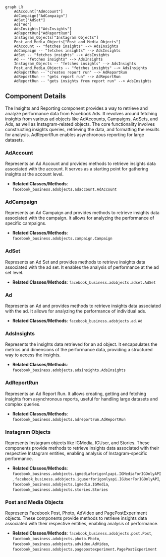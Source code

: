```mermaid
graph LR
    AdAccount["AdAccount"]
    AdCampaign["AdCampaign"]
    AdSet["AdSet"]
    Ad["Ad"]
    AdsInsights["AdsInsights"]
    AdReportRun["AdReportRun"]
    Instagram_Objects["Instagram Objects"]
    Post_and_Media_Objects["Post and Media Objects"]
    AdAccount -- "fetches insights" --> AdsInsights
    AdCampaign -- "fetches insights" --> AdsInsights
    AdSet -- "fetches insights" --> AdsInsights
    Ad -- "fetches insights" --> AdsInsights
    Instagram_Objects -- "fetches insights" --> AdsInsights
    Post_and_Media_Objects -- "fetches insights" --> AdsInsights
    AdReportRun -- "creates report run" --> AdReportRun
    AdReportRun -- "gets report run" --> AdReportRun
    AdReportRun -- "gets insights from report run" --> AdsInsights
```

## Component Details

The Insights and Reporting component provides a way to retrieve and analyze performance data from Facebook Ads. It revolves around fetching insights from various ad objects like AdAccounts, Campaigns, AdSets, and Ads, as well as Instagram-related objects. The core functionality involves constructing insights queries, retrieving the data, and formatting the results for analysis. AdReportRun enables asynchronous reporting for large datasets.

### AdAccount
Represents an Ad Account and provides methods to retrieve insights data associated with the account. It serves as a starting point for gathering insights at the account level.
- **Related Classes/Methods**: `facebook_business.adobjects.adaccount.AdAccount`

### AdCampaign
Represents an Ad Campaign and provides methods to retrieve insights data associated with the campaign. It allows for analyzing the performance of specific campaigns.
- **Related Classes/Methods**: `facebook_business.adobjects.campaign.Campaign`

### AdSet
Represents an Ad Set and provides methods to retrieve insights data associated with the ad set. It enables the analysis of performance at the ad set level.
- **Related Classes/Methods**: `facebook_business.adobjects.adset.AdSet`

### Ad
Represents an Ad and provides methods to retrieve insights data associated with the ad. It allows for analyzing the performance of individual ads.
- **Related Classes/Methods**: `facebook_business.adobjects.ad.Ad`

### AdsInsights
Represents the insights data retrieved for an ad object. It encapsulates the metrics and dimensions of the performance data, providing a structured way to access the insights.
- **Related Classes/Methods**: `facebook_business.adobjects.adsinsights.AdsInsights`

### AdReportRun
Represents an Ad Report Run. It allows creating, getting and fetching insights from asynchronous reports, useful for handling large datasets and complex queries.
- **Related Classes/Methods**: `facebook_business.adobjects.adreportrun.AdReportRun`

### Instagram Objects
Represents Instagram objects like IGMedia, IGUser, and Stories. These components provide methods to retrieve insights data associated with their respective Instagram entities, enabling analysis of Instagram-specific performance.
- **Related Classes/Methods**: `facebook_business.adobjects.igmediaforigonlyapi.IGMediaForIGOnlyAPI`, `facebook_business.adobjects.iguserforigonlyapi.IGUserForIGOnlyAPI`, `facebook_business.adobjects.igmedia.IGMedia`, `facebook_business.adobjects.stories.Stories`

### Post and Media Objects
Represents Facebook Post, Photo, AdVideo and PagePostExperiment objects. These components provide methods to retrieve insights data associated with their respective entities, enabling analysis of performance.
- **Related Classes/Methods**: `facebook_business.adobjects.post.Post`, `facebook_business.adobjects.photo.Photo`, `facebook_business.adobjects.advideo.AdVideo`, `facebook_business.adobjects.pagepostexperiment.PagePostExperiment`
